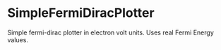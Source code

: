 # SimpleFermiDiracPlotter

Simple fermi-dirac plotter in electron volt units. 
Uses real Fermi Energy values.
